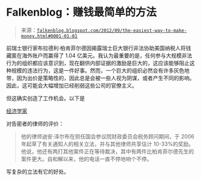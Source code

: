 <!--yml

类别：未分类

日期：2024-05-12 20:22:17

-->

# Falkenblog：赚钱最简单的方法

> 来源：[`falkenblog.blogspot.com/2012/09/the-easiest-way-to-make-money.html#0001-01-01`](http://falkenblog.blogspot.com/2012/09/the-easiest-way-to-make-money.html#0001-01-01)

前瑞士银行家布拉德利·柏肯菲尔德因揭露瑞士巨大银行非法协助美国纳税人将钱藏匿在海外账户而赢得了 1.04 亿美元。我认为最重要的是，任何参与大规模非法行为的组织都应该意识到，现在翻供内部证据的激励是巨大的，这应该能够阻止这种规模的违法行为，这是一件好事。然而，一个巨大的组织必然会有许多灰色地带，因为出价是策略性的，因此总是会被一些人视为阴谋，或者产生不同的影响。因此，这可能会大幅增加已经削弱这些公司的官僚主义。

但这确实创造了工作机会。以下是

[经济学家](http://www.economist.com/node/21562927)

对告密者的律师的评价：

> 他的律师迪安·泽尔布在担任国会参议院财政委员会税务顾问期间，于 2006 年起草了有关通知人的相关立法，并与其他律师共享估计 10-33%的奖励。他说，他还有两打其他案件正在等待裁决，其中有两件比柏肯菲尔德先生的案件更大。自和解以来，他的电话一直不停地响个不停。

写复杂的立法有它的好处。
